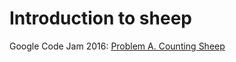 # Introduction to sheep

Google Code Jam 2016: [Problem A. Counting Sheep](https://code.google.com/codejam/contest/6254486/dashboard#s=p0)
